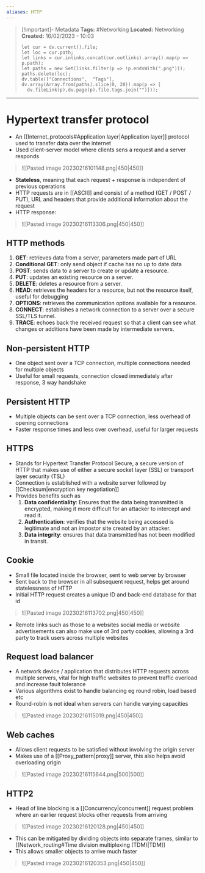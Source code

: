 ```yaml
---
aliases: HTTP
---
```


> [!important]- Metadata
> **Tags:** #Networking 
> **Located:** Networking
> **Created:** 16/02/2023 - 10:03
> ```dataviewjs
>let cur = dv.current().file;
>let loc = cur.path;
>let links = cur.inlinks.concat(cur.outlinks).array().map(p => p.path);
>let paths = new Set(links.filter(p => !p.endsWith(".png")));
>paths.delete(loc);
>dv.table(["Connections",  "Tags"], dv.array(Array.from(paths).slice(0, 20)).map(p => [
>   dv.fileLink(p),dv.page(p).file.tags.join("")]));
> ```

___
# Hypertext transfer protocol
- An [[Internet_protocols#Application layer|Application layer]] protocol used to transfer data over the internet 
- Used client-server model where clients sens a request and a server responds 

> ![[Pasted image 20230216101148.png|450|450]]

- **Stateless**, meaning that each request + response is independent of previous operations
- HTTP requests are in [[ASCII]] and consist of a method (GET / POST / PUT), URL and headers that provide additional information about the request
- HTTP response: 

> ![[Pasted image 20230216113306.png|450|450]]

## HTTP methods
1.  **GET**: retrieves data from a server, parameters made part of URL
2. **Conditional GET**: only send object if cache has no up to date data 
3.  **POST**: sends data to a server to create or update a resource.
4.  **PUT**: updates an existing resource on a server.
5.  **DELETE**: deletes a resource from a server.
6.  **HEAD**: retrieves the headers for a resource, but not the resource itself, useful for debugging
7.  **OPTIONS**: retrieves the communication options available for a resource.
8.  **CONNECT**: establishes a network connection to a server over a secure SSL/TLS tunnel.
9.  **TRACE**: echoes back the received request so that a client can see what changes or additions have been made by intermediate servers.
## Non-persistent HTTP
- One object sent over a TCP connection, multiple connections needed for multiple objects 
- Useful for small requests, connection closed immediately after response, 3 way handshake

## Persistent HTTP
- Multiple objects can be sent over a TCP connection, less overhead of opening connections 
- Faster response times and less over overhead, useful for larger requests 

## HTTPS
- Stands for Hypertext Transfer Protocol Secure, a secure version of HTTP that makes use of either a secure socket layer (SSL) or transport layer security (TSL)
- Connection is established with a website server followed by [[Checksum|encryption key negotiation]]
- Provides benefits such as 
	1.  **Data confidentiality**: Ensures that the data being transmitted is encrypted, making it more difficult for an attacker to intercept and read it.
	2.  **Authentication**: verifies that the website being accessed is legitimate and not an impostor site created by an attacker.
	3.  **Data integrity**: ensures that data transmitted has not been modified in transit.

## Cookie
- Small file located inside the browser, sent to web server by browser 
- Sent back to the browser in all subsequent request, helps get around statelessness of HTTP
- Initial HTTP request creates a unique ID and back-end database for that id

> ![[Pasted image 20230216113702.png|450|450]]

- Remote links such as those to a websites social media or website advertisements can also make use of 3rd party cookies, allowing a 3rd party to track users across multiple websites

## Request load balancer
- A network device / application that distributes HTTP requests across multiple servers, vital for high traffic websites to prevent traffic overload and increase fault tolerance  
- Various algorithms exist to handle balancing eg round robin, load based etc 
- Round-robin is not ideal when servers can handle varying capacities 

> ![[Pasted image 20230216115019.png|450|450]]

## Web caches
- Allows client requests to be satisfied without involving the origin server 
- Makes use of a [[Proxy_pattern|proxy]] server, this also helps avoid overloading origin  

> ![[Pasted image 20230216115644.png|500|500]]

## HTTP2
- Head of line blocking is a [[Concurrency|concurrent]] request problem where an earlier request blocks other requests from arriving

> ![[Pasted image 20230216120128.png|450|450]]

- This can be mitigated by dividing objects into separate frames, similar to [[Network_routing#Time division multiplexing (TDM)|TDM]] 
- This allows smaller objects to arrive much faster 

> ![[Pasted image 20230216120353.png|450|450]]

